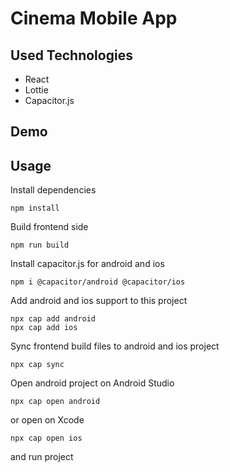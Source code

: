  # Cinema Mobile App
 ## Used Technologies 
 - React
 - Lottie
 - Capacitor.js


## Demo 


## Usage 
 Install dependencies
```shell
npm install
```

Build frontend side
```shell
npm run build
```

Install capacitor.js for android and ios
```shell
npm i @capacitor/android @capacitor/ios
```

Add android and ios support to this project
```shell
npx cap add android
npx cap add ios
```

Sync frontend build files to android and ios project 
```shell
npx cap sync
```

Open android project on Android Studio

```shell
npx cap open android
```

or open on Xcode

```shell
npx cap open ios
```

and run project